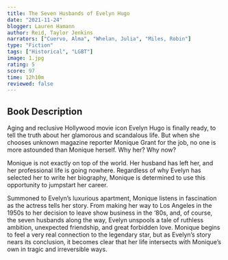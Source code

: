 ```yaml
---
title: The Seven Husbands of Evelyn Hugo
date: "2021-11-24"
blogger: Lauren Hamann
author: Reid, Taylor Jenkins
narrators: ["Cuervo, Alma", "Whelan, Julia", "Miles, Robin"]
type: "Fiction"
tags: ["Historical", "LGBT"]
image: 1.jpg
rating: 5
score: 97
time: 12h10m
reviewed: false
---
```


## Book Description

Aging and reclusive Hollywood movie icon Evelyn Hugo is finally ready, to tell the truth about her glamorous and scandalous life. But when she chooses unknown magazine reporter Monique Grant for the job, no one is more astounded than Monique herself. Why her? Why now?

Monique is not exactly on top of the world. Her husband has left her, and her professional life is going nowhere. Regardless of why Evelyn has selected her to write her biography, Monique is determined to use this opportunity to jumpstart her career.

Summoned to Evelyn’s luxurious apartment, Monique listens in fascination as the actress tells her story. From making her way to Los Angeles in the 1950s to her decision to leave show business in the ‘80s, and, of course, the seven husbands along the way, Evelyn unspools a tale of ruthless ambition, unexpected friendship, and great forbidden love. Monique begins to feel a very real connection to the legendary star, but as Evelyn’s story nears its conclusion, it becomes clear that her life intersects with Monique’s own in tragic and irreversible ways.
